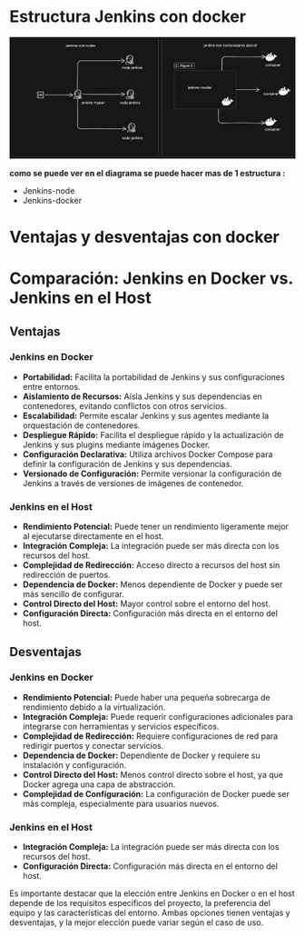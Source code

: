 # Estructura Jenkins con docker

![Diagrama](https://github.com/Andherson333333/CI-CD/blob/main/Jenkins/jenkins-docker/imagenes/docker-jenkins.JPG)

 **como se puede ver en el diagrama se puede hacer mas de 1 estructura :**
   - Jenkins-node
   - Jenkins-docker


# Ventajas y desventajas con docker

# Comparación: Jenkins en Docker vs. Jenkins en el Host

## Ventajas

### Jenkins en Docker
- **Portabilidad:** Facilita la portabilidad de Jenkins y sus configuraciones entre entornos.
- **Aislamiento de Recursos:** Aísla Jenkins y sus dependencias en contenedores, evitando conflictos con otros servicios.
- **Escalabilidad:** Permite escalar Jenkins y sus agentes mediante la orquestación de contenedores.
- **Despliegue Rápido:** Facilita el despliegue rápido y la actualización de Jenkins y sus plugins mediante imágenes Docker.
- **Configuración Declarativa:** Utiliza archivos Docker Compose para definir la configuración de Jenkins y sus dependencias.
- **Versionado de Configuración:** Permite versionar la configuración de Jenkins a través de versiones de imágenes de contenedor.

### Jenkins en el Host
- **Rendimiento Potencial:** Puede tener un rendimiento ligeramente mejor al ejecutarse directamente en el host.
- **Integración Compleja:** La integración puede ser más directa con los recursos del host.
- **Complejidad de Redirección:** Acceso directo a recursos del host sin redirección de puertos.
- **Dependencia de Docker:** Menos dependiente de Docker y puede ser más sencillo de configurar.
- **Control Directo del Host:** Mayor control sobre el entorno del host.
- **Configuración Directa:** Configuración más directa en el entorno del host.

## Desventajas

### Jenkins en Docker
- **Rendimiento Potencial:** Puede haber una pequeña sobrecarga de rendimiento debido a la virtualización.
- **Integración Compleja:** Puede requerir configuraciones adicionales para integrarse con herramientas y servicios específicos.
- **Complejidad de Redirección:** Requiere configuraciones de red para redirigir puertos y conectar servicios.
- **Dependencia de Docker:** Dependiente de Docker y requiere su instalación y configuración.
- **Control Directo del Host:** Menos control directo sobre el host, ya que Docker agrega una capa de abstracción.
- **Complejidad de Configuración:** La configuración de Docker puede ser más compleja, especialmente para usuarios nuevos.

### Jenkins en el Host
- **Integración Compleja:** La integración puede ser más directa con los recursos del host.
- **Configuración Directa:** Configuración más directa en el entorno del host.

Es importante destacar que la elección entre Jenkins en Docker o en el host depende de los requisitos específicos del proyecto, la preferencia del equipo y las características del entorno. Ambas opciones tienen ventajas y desventajas, y la mejor elección puede variar según el caso de uso.








